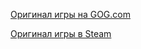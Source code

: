 [Оригинал игры на GOG.com](https://www.gog.com/game/postal_classic_and_uncut)

[Оригинал игры в Steam](https://store.steampowered.com/app/232770/POSTAL/)

